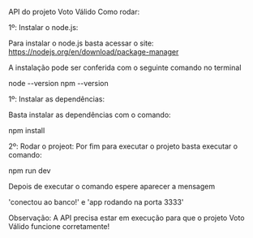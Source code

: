 API do projeto Voto Válido
Como rodar:

1º: Instalar o node.js:

Para instalar o node.js basta acessar o site: https://nodejs.org/en/download/package-manager

A instalação pode ser conferida com o seguinte comando no terminal

  node --version 
  npm --version
  
1º: Instalar as dependências:

Basta instalar as dependências com o comando:

npm install

2º: Rodar o projeot:
Por fim para executar o projeto basta executar o comando:

npm run dev

Depois de executar o comando espere aparecer a mensagem  

'conectou ao banco!' e  'app rodando na porta 3333'

Observação: A API precisa estar em execução para que o projeto Voto Válido funcione corretamente!
